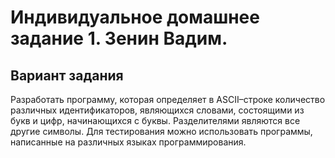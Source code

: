 # Индивидуальное домашнее задание 1. Зенин Вадим.
## Вариант задания 
Разработать программу, которая определяет в ASCII–строке количество различных идентификаторов, являющихся словами, состоящими из букв и цифр, начинающихся с буквы. Разделителями являются все другие символы. Для тестирования можно использовать программы, написанные на различных языках программирования.
